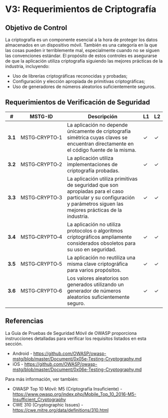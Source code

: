# V3: Requerimientos de Criptografía

## Objetivo de Control

La criptografía es un componente esencial a la hora de proteger los datos almacenados en un dispositivo móvil. También es una categoría en la que las cosas pueden ir terriblemente mal, especialmente cuando no se siguen las convenciones estándar. El propósito de estos controles es asegurarse de que la aplicación utiliza criptografía siguiendo las mejores prácticas de la industria, incluyendo:

- Uso de librerías criptográficas reconocidas y probadas;
- Configuración y elección apropiada de primitivas criptográficas;
- Uso de generadores de números aleatorios suficientemente seguros.

## Requerimientos de Verificación de Seguridad

| # | MSTG-ID | Descripción | L1 | L2 |
| --- | --- | --- | --- | --- |
| **3.1** | MSTG‑CRYPTO‑1 | La aplicación no depende únicamente de criptografía simétrica cuyas claves se encuentran directamente en el código fuente de la misma.| ✓ | ✓ |
| **3.2** | MSTG‑CRYPTO‑2 | La aplicación utiliza implementaciones de criptografía probadas. | ✓ | ✓ |
| **3.3** | MSTG‑CRYPTO‑3 | La aplicación utiliza primitivas de seguridad que son apropiadas para el caso particular y su configuración y parámetros siguen las mejores prácticas de la industria. | ✓ | ✓ |
| **3.4** | MSTG‑CRYPTO‑4 | La aplicación no utiliza protocolos o algoritmos criptográficos ampliamente considerados obsoletos para su uso en seguridad. | ✓ | ✓|
| **3.5** | MSTG‑CRYPTO‑5 | La aplicación no reutiliza una misma clave criptográfica para varios propósitos. | ✓ | ✓ |
| **3.6** | MSTG‑CRYPTO‑6 | Los valores aleatorios son generados utilizando un generador de números aleatorios suficientemente seguro. | ✓ | ✓ |

## Referencias

La Guía de Pruebas de Seguridad Móvil de OWASP proporciona instrucciones detalladas para verificar los requisitos listados en esta sección.

- Android - <https://github.com/OWASP/owasp-mstg/blob/master/Document/0x05e-Testing-Cryptography.md>
- iOS - <https://github.com/OWASP/owasp-mstg/blob/master/Document/0x06e-Testing-Cryptography.md>

Para más información, ver también:

- OWASP Top 10 Móvil: M5 (Criptografía Insuficiente) - <https://www.owasp.org/index.php/Mobile_Top_10_2016-M5-Insufficient_Cryptography>
- CWE 310 (Cryptographic Issues) - <https://cwe.mitre.org/data/definitions/310.html>
